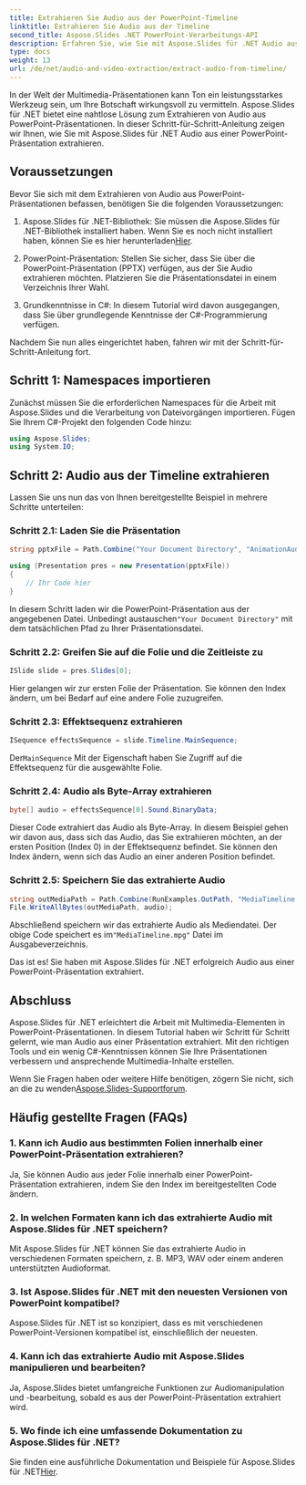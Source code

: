 ```yaml
---
title: Extrahieren Sie Audio aus der PowerPoint-Timeline
linktitle: Extrahieren Sie Audio aus der Timeline
second_title: Aspose.Slides .NET PowerPoint-Verarbeitungs-API
description: Erfahren Sie, wie Sie mit Aspose.Slides für .NET Audio aus PowerPoint-Präsentationen extrahieren. Verbessern Sie Ihre Multimedia-Inhalte ganz einfach.
type: docs
weight: 13
url: /de/net/audio-and-video-extraction/extract-audio-from-timeline/
---
```


In der Welt der Multimedia-Präsentationen kann Ton ein leistungsstarkes Werkzeug sein, um Ihre Botschaft wirkungsvoll zu vermitteln. Aspose.Slides für .NET bietet eine nahtlose Lösung zum Extrahieren von Audio aus PowerPoint-Präsentationen. In dieser Schritt-für-Schritt-Anleitung zeigen wir Ihnen, wie Sie mit Aspose.Slides für .NET Audio aus einer PowerPoint-Präsentation extrahieren.

## Voraussetzungen

Bevor Sie sich mit dem Extrahieren von Audio aus PowerPoint-Präsentationen befassen, benötigen Sie die folgenden Voraussetzungen:

1.  Aspose.Slides für .NET-Bibliothek: Sie müssen die Aspose.Slides für .NET-Bibliothek installiert haben. Wenn Sie es noch nicht installiert haben, können Sie es hier herunterladen[Hier](https://releases.aspose.com/slides/net/).

2. PowerPoint-Präsentation: Stellen Sie sicher, dass Sie über die PowerPoint-Präsentation (PPTX) verfügen, aus der Sie Audio extrahieren möchten. Platzieren Sie die Präsentationsdatei in einem Verzeichnis Ihrer Wahl.

3. Grundkenntnisse in C#: In diesem Tutorial wird davon ausgegangen, dass Sie über grundlegende Kenntnisse der C#-Programmierung verfügen.

Nachdem Sie nun alles eingerichtet haben, fahren wir mit der Schritt-für-Schritt-Anleitung fort.

## Schritt 1: Namespaces importieren

Zunächst müssen Sie die erforderlichen Namespaces für die Arbeit mit Aspose.Slides und die Verarbeitung von Dateivorgängen importieren. Fügen Sie Ihrem C#-Projekt den folgenden Code hinzu:

```csharp
using Aspose.Slides;
using System.IO;
```

## Schritt 2: Audio aus der Timeline extrahieren

Lassen Sie uns nun das von Ihnen bereitgestellte Beispiel in mehrere Schritte unterteilen:

### Schritt 2.1: Laden Sie die Präsentation

```csharp
string pptxFile = Path.Combine("Your Document Directory", "AnimationAudio.pptx");

using (Presentation pres = new Presentation(pptxFile))
{
    // Ihr Code hier
}
```

 In diesem Schritt laden wir die PowerPoint-Präsentation aus der angegebenen Datei. Unbedingt austauschen`"Your Document Directory"` mit dem tatsächlichen Pfad zu Ihrer Präsentationsdatei.

### Schritt 2.2: Greifen Sie auf die Folie und die Zeitleiste zu

```csharp
ISlide slide = pres.Slides[0];
```

Hier gelangen wir zur ersten Folie der Präsentation. Sie können den Index ändern, um bei Bedarf auf eine andere Folie zuzugreifen.

### Schritt 2.3: Effektsequenz extrahieren

```csharp
ISequence effectsSequence = slide.Timeline.MainSequence;
```

 Der`MainSequence` Mit der Eigenschaft haben Sie Zugriff auf die Effektsequenz für die ausgewählte Folie.

### Schritt 2.4: Audio als Byte-Array extrahieren

```csharp
byte[] audio = effectsSequence[0].Sound.BinaryData;
```

Dieser Code extrahiert das Audio als Byte-Array. In diesem Beispiel gehen wir davon aus, dass sich das Audio, das Sie extrahieren möchten, an der ersten Position (Index 0) in der Effektsequenz befindet. Sie können den Index ändern, wenn sich das Audio an einer anderen Position befindet.

### Schritt 2.5: Speichern Sie das extrahierte Audio

```csharp
string outMediaPath = Path.Combine(RunExamples.OutPath, "MediaTimeline.mpg");
File.WriteAllBytes(outMediaPath, audio);
```

 Abschließend speichern wir das extrahierte Audio als Mediendatei. Der obige Code speichert es im`"MediaTimeline.mpg"` Datei im Ausgabeverzeichnis.

Das ist es! Sie haben mit Aspose.Slides für .NET erfolgreich Audio aus einer PowerPoint-Präsentation extrahiert.

## Abschluss

Aspose.Slides für .NET erleichtert die Arbeit mit Multimedia-Elementen in PowerPoint-Präsentationen. In diesem Tutorial haben wir Schritt für Schritt gelernt, wie man Audio aus einer Präsentation extrahiert. Mit den richtigen Tools und ein wenig C#-Kenntnissen können Sie Ihre Präsentationen verbessern und ansprechende Multimedia-Inhalte erstellen.

 Wenn Sie Fragen haben oder weitere Hilfe benötigen, zögern Sie nicht, sich an die zu wenden[Aspose.Slides-Supportforum](https://forum.aspose.com/).

## Häufig gestellte Fragen (FAQs)

### 1. Kann ich Audio aus bestimmten Folien innerhalb einer PowerPoint-Präsentation extrahieren?

Ja, Sie können Audio aus jeder Folie innerhalb einer PowerPoint-Präsentation extrahieren, indem Sie den Index im bereitgestellten Code ändern.

### 2. In welchen Formaten kann ich das extrahierte Audio mit Aspose.Slides für .NET speichern?

Mit Aspose.Slides für .NET können Sie das extrahierte Audio in verschiedenen Formaten speichern, z. B. MP3, WAV oder einem anderen unterstützten Audioformat.

### 3. Ist Aspose.Slides für .NET mit den neuesten Versionen von PowerPoint kompatibel?

Aspose.Slides für .NET ist so konzipiert, dass es mit verschiedenen PowerPoint-Versionen kompatibel ist, einschließlich der neuesten.

### 4. Kann ich das extrahierte Audio mit Aspose.Slides manipulieren und bearbeiten?

Ja, Aspose.Slides bietet umfangreiche Funktionen zur Audiomanipulation und -bearbeitung, sobald es aus der PowerPoint-Präsentation extrahiert wird.

### 5. Wo finde ich eine umfassende Dokumentation zu Aspose.Slides für .NET?

 Sie finden eine ausführliche Dokumentation und Beispiele für Aspose.Slides für .NET[Hier](https://reference.aspose.com/slides/net/).